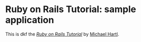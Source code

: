 # Ruby on Rails Tutorial: sample application

This is dkf 
the [*Ruby on Rails Tutorial*](http://railstutorial.org/)
by [Michael Hartl](http://michaelhartl.com/).
